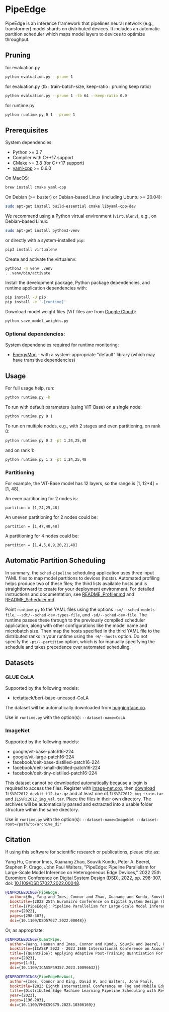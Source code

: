 # PipeEdge

PipeEdge is an inference framework that pipelines neural network (e.g., transformer) model shards on distributed devices.
It includes an automatic partition scheduler which maps model layers to devices to optimize throughput.


## Pruning

for evaluation.py

```sh
python evaluation.py --prune 1

```
for evaluation.py (tb : train-batch-size, keep-ratio : pruning keep ratio)

```sh
python evaluation.py --prune 1 -tb 64 --keep-ratio 0.9
```

for runtime.py

```sh
python runtime.py 0 1 --prune 1
```

## Prerequisites

System dependencies:

* Python >= 3.7
* Compiler with C++17 support
* CMake >= 3.8 (for C++17 support)
* [yaml-cpp](https://github.com/jbeder/yaml-cpp) >= 0.6.0

On MacOS:

```sh
brew install cmake yaml-cpp
```

On Debian (>= buster) or Debian-based Linux (including Ubuntu >= 20.04):

```sh
sudo apt-get install build-essential cmake libyaml-cpp-dev
```

We recommend using a Python virtual environment (`virtualenv`), e.g., on Debian-based Linux:

```sh
sudo apt-get install python3-venv
```

or directly with a system-installed `pip`:

```sh
pip3 install virtualenv
```

Create and activate the virtualenv:

```sh
python3 -m venv .venv
. .venv/bin/activate
```

Install the development package, Python package dependencies, and runtime application dependencies with:

```sh
pip install -U pip
pip install -e '.[runtime]'
```

Download model weight files (ViT files are from [Google Cloud](https://console.cloud.google.com/storage/browser/vit_models)):

```sh
python save_model_weights.py
```

### Optional dependencies:

System dependencies required for runtime monitoring:

* [EnergyMon](https://github.com/energymon/energymon) - with a system-appropriate "default" library (which may have transitive dependencies)


## Usage

For full usage help, run:

```sh
python runtime.py -h
```

To run with default parameters (using ViT-Base) on a single node:

```sh
python runtime.py 0 1
```

To run on multiple nodes, e.g., with 2 stages and even partitioning, on rank 0:

```sh
python runtime.py 0 2 -pt 1,24,25,48
```

and on rank 1:

```sh
python runtime.py 1 2 -pt 1,24,25,48
```

### Partitioning

For example, the ViT-Base model has 12 layers, so the range is [1, 12*4] = [1, 48].

An even partitioning for 2 nodes is:
```
partition = [1,24,25,48]
```

An uneven partitioning for 2 nodes could be:
```
partition = [1,47,48,48]
```

A partitioning for 4 nodes could be:
```
partition = [1,4,5,8,9,20,21,48]
```


## Automatic Partition Scheduling

In summary, the `sched-pipeline` scheduling application uses three input YAML files to map model partitions to devices (hosts).
Automated profiling helps produce two of these files; the third lists available hosts and is straightforward to create for your deployment environment.
For detailed instructions and documentation, see [README_Profiler.md](README_Profiler.md) and [README_Scheduler.md](README_Scheduler.md).

Point `runtime.py` to the YAML files using the options `-sm/--sched-models-file`, `--sdt/--sched-dev-types-file`, and `-sd/--sched-dev-file`.
The runtime passes these through to the previously compiled scheduler application, along with other configurations like the model name and microbatch size.
Then map the hosts specified in the third YAML file to the distributed ranks in your runtime using the `-H/--hosts` option.
Do not specify the `-pt/--partition` option, which is for manually specifying the schedule and takes precedence over automated scheduling.


## Datasets

### GLUE CoLA

Supported by the following models:

* textattack/bert-base-uncased-CoLA

The dataset will be automatically downloaded from [huggingface.co](https://huggingface.co/datasets/glue).

Use in `runtime.py` with the option(s): `--dataset-name=CoLA`

### ImageNet

Supported by the following models:

* google/vit-base-patch16-224
* google/vit-large-patch16-224
* facebook/deit-base-distilled-patch16-224
* facebook/deit-small-distilled-patch16-224
* facebook/deit-tiny-distilled-patch16-224

This dataset cannot be downloaded automatically because a login is required to access the files.
Register with [image-net.org](https://www.image-net.org/), then [download](https://image-net.org/challenges/LSVRC/2012/2012-downloads.php) `ILSVRC2012_devkit_t12.tar.gz` and at least one of `ILSVRC2012_img_train.tar` and `ILSVRC2012_img_val.tar`.
Place the files in their own directory.
The archives will be automatically parsed and extracted into a usable folder structure within the same directory.

Use in `runtime.py` with the option(s): `--dataset-name=ImageNet --dataset-root=/path/to/archive_dir`


## Citation

If using this software for scientific research or publications, please cite as:

Yang Hu, Connor Imes, Xuanang Zhao, Souvik Kundu, Peter A. Beerel, Stephen P. Crago, John Paul Walters, "PipeEdge: Pipeline Parallelism for Large-Scale Model Inference on Heterogeneous Edge Devices," 2022 25th Euromicro Conference on Digital System Design (DSD), 2022, pp. 298-307, doi: [10.1109/DSD57027.2022.00048](https://doi.org/10.1109/DSD57027.2022.00048).

```BibTex
@INPROCEEDINGS{PipeEdge,
  author={Hu, Yang and Imes, Connor and Zhao, Xuanang and Kundu, Souvik and Beerel, Peter A. and Crago, Stephen P. and Walters, John Paul},
  booktitle={2022 25th Euromicro Conference on Digital System Design (DSD)},
  title={{PipeEdge}: Pipeline Parallelism for Large-Scale Model Inference on Heterogeneous Edge Devices},
  year={2022},
  pages={298-307},
  doi={10.1109/DSD57027.2022.00048}}
```

Or, as appropriate:

```BibTex
@INPROCEEDINGS{QuantPipe,
  author={Wang, Haonan and Imes, Connor and Kundu, Souvik and Beerel, Peter A. and Crago, Stephen P. and Paul Walters, John},
  booktitle={ICASSP 2023 - 2023 IEEE International Conference on Acoustics, Speech and Signal Processing (ICASSP)},
  title={{QuantPipe}: Applying Adaptive Post-Training Quantization For Distributed Transformer Pipelines In Dynamic Edge Environments},
  year={2023},
  pages={1-5},
  doi={10.1109/ICASSP49357.2023.10096632}}
```

```BibTex
@INPROCEEDINGS{PipeEdgeRevAuct,
  author={Imes, Connor and King, David W. and Walters, John Paul},
  booktitle={2023 Eighth International Conference on Fog and Mobile Edge Computing (FMEC)},
  title={Distributed Edge Machine Learning Pipeline Scheduling with Reverse Auctions},
  year={2023},
  pages={196-203},
  doi={10.1109/FMEC59375.2023.10306169}}
```
